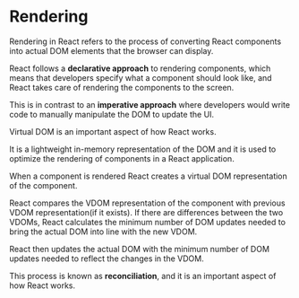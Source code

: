 # Rendering

Rendering in React refers to the process of converting React components into actual DOM elements that the browser can display.

React follows a **declarative approach** to rendering components, which means that developers specify what a component should look like, and React takes care of rendering the components to the screen.

This is in contrast to an **imperative approach** where developers would write code to manually manipulate the DOM to update the UI.

Virtual DOM is an important aspect of how React works.

It is a lightweight in-memory representation of the DOM and it is used to optimize the rendering of components in a React application.

When a component is rendered React creates a virtual DOM representation of the component. 

React compares the VDOM representation of the component with previous VDOM representation(if it exists). If there are differences between the two VDOMs, React calculates the minimum number of  DOM updates needed to bring the actual DOM into line with the new VDOM.

React then updates the actual DOM with the minimum number of DOM updates needed to reflect the changes in the VDOM.

This process is known as **reconciliation**, and it is an important aspect of how React works. 